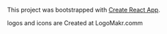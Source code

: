 This project was bootstrapped with [Create React App](https://github.com/facebook/create-react-app).

logos and icons are Created at LogoMakr.comm
